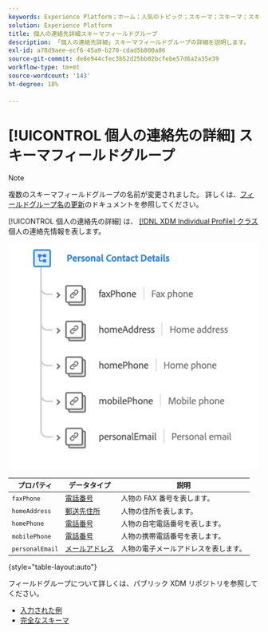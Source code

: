 ```yaml
---
keywords: Experience Platform；ホーム；人気のトピック；スキーマ；スキーマ；スキーマ；XDM；個々のプロファイル；フィールド；スキーマ；スキーマ；個人の詳細；スキーマデザイン；フィールドグループ；フィールドグループ；
solution: Experience Platform
title: 個人の連絡先詳細スキーマフィールドグループ
description: 「個人の連絡先詳細」スキーマフィールドグループの詳細を説明します。
exl-id: a78d9aee-ecf6-45a9-b270-cdad5b800a86
source-git-commit: de8e944cfec3b52d25bb02bcfebe57d6a2a35e39
workflow-type: tm+mt
source-wordcount: '143'
ht-degree: 18%

---
```



# [!UICONTROL 個人の連絡先の詳細] スキーマフィールドグループ

>[!NOTE]
>
>複数のスキーマフィールドグループの名前が変更されました。 詳しくは、[フィールドグループ名の更新](../name-updates.md)のドキュメントを参照してください。

[!UICONTROL 個人の連絡先の詳細] は、 [[!DNL XDM Individual Profile] クラス](../../classes/individual-profile.md) 個人の連絡先情報を表します。

![](../../images/field-groups/personal-contact-details.png)

| プロパティ | データタイプ | 説明 |
| --- | --- | --- |
| `faxPhone` | [電話番号](../../data-types/phone-number.md) | 人物の FAX 番号を表します。 |
| `homeAddress` | [郵送先住所](../../data-types/postal-address.md) | 人物の住所を表します。 |
| `homePhone` | [電話番号](../../data-types/phone-number.md) | 人物の自宅電話番号を表します。 |
| `mobilePhone` | [電話番号](../../data-types/phone-number.md) | 人物の携帯電話番号を表します。 |
| `personalEmail` | [メールアドレス](../../data-types/email-address.md) | 人物の電子メールアドレスを表します。 |

{style="table-layout:auto"}

フィールドグループについて詳しくは、パブリック XDM リポジトリを参照してください。

* [入力された例](https://github.com/adobe/xdm/blob/master/components/fieldgroups/profile/profile-personal-details.example.1.json)
* [完全なスキーマ](https://github.com/adobe/xdm/blob/master/components/fieldgroups/profile/profile-personal-details.schema.json)
